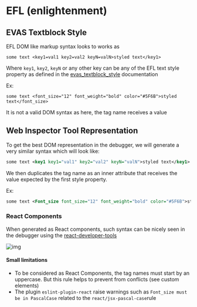 # EFL (enlightenment)

## EVAS Textblock Style

EFL DOM like markup syntax looks to works as

```
some text <key1=val1 key2=val2 keyN=valN>styled text</key1>
```

Where `key1`, `key2`, `keyN` or any other key can be any of the EFL text style property as defined in the [evas_textblock_style](https://docs.enlightenment.org/auto/evas_textblock_style_page.html) documentation

Ex: 

```
some text <font_size="12" font_weight="bold" color="#5F6B">styled text</font_size>
```

It is not a valid DOM syntax as here, the tag name receives a value


## Web Inspector Tool Representation

To get the best DOM representation in the debugger, we will generate a very similar syntax which will look like:

```xml
some text <key1 key1="val1" key2="val2" keyN="valN">styled text</key1>
```

We then duplicates the tag name as an inner attribute that receives the value expected by the first style property.

Ex: 

```xml
some text <Font_size font_size="12" font_weight="bold" color="#5F6B">styled text</Font_size>
```


### React Components

When generated as React components, such syntax can be nicely seen in the debugger using the [react-developer-tools](https://chrome.google.com/webstore/detail/react-developer-tools/fmkadmapgofadopljbjfkapdkoienihi?hl=en)

![img](https://lh3.googleusercontent.com/GjX6Q3_FVJfc0DqE2wiPKkgOfth6otzV-D7GV-wB6sH5_t1oodMaHOBLsYOLeydb85bKWu6X=w640-h400-e365)

#### Small limitations

* To be considered as React Components, the tag names must start by an uppercase. But this rule helps to prevent from conflicts (see custom elements) 
* The plugin `eslint-plugin-react` raise warnings such as `Font_size must be in PascalCase` related to the `react/jsx-pascal-case`rule
